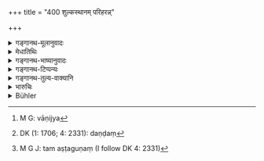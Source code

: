+++
title = "400 शुल्कस्थानम् परिहरन्न्"

+++

<details><summary>गङ्गानथ-मूलानुवादः</summary>

If one who buts and sells avoids a custom-house, and at the improper time, or makes a wrong statement in counting,—he shall be made to pay a fine eight times the amount evaded.—(400)
</details>

<details><summary>मेधातिथिः</summary>

**क्रयविक्रयी** वाणिजक[^३५७] उच्यते । **शुल्कस्थानं परिहरन्** उत्पथेन गच्छन्, **अकाले** वा रात्रौ शुल्काध्यक्षेषु गतेषु । **संख्याने** **मिथावादी** न्यूनं कथयति गणनायाम् । उपलक्षणं चैतत् संख्यानम् । तेन प्रच्छादने ऽप्य् एष एव विधिः । **दाप्यो ऽष्टगुणम् अत्ययं** दन्डः[^३५८] । यावद् अपह्नुते तावदष्टगुणम्, यावान् वा तस्यापह्नुतस्योचितः शुल्कस् तदष्टगुणं[^३५९] दाप्यः । आद्यम् एव युक्तम् । **अत्यय**शब्दो हि तत्र समञ्जसः, तद्धेतुत्वाद् द्रव्ये ।


[^३५९]:
     M G J: tam aṣṭaguṇaṃ (I follow DK 4: 2331)


[^३५८]:
     DK (1: 1706; 4: 2331): daṇḍaṃ


[^३५७]:
     M G: vāṇijya

<u>अन्ये</u> त्व् **अकाले क्रयविक्रयी**[^३६०] इति संबन्धं कुर्वन्ति । अकालश् चागृहीते शुल्के रहसि वा प्रतिषेधो ऽयम् ॥ ८.४०० ॥
</details>

<details><summary>गङ्गानथ-भाष्यानुवादः</summary>

‘*Who buys and sells*’—*i.e*., the trader.

‘*Who avoids the custom-house*’—by taking to unfrequented roads.

‘*At the improper time*’—at night, when the custom-officers have gone away.

‘*Who makes a wrong statement in counting*,’—when counting the articles, if he mentions a figure larger than the actual one. ‘Counting’ is mentioned only by way of illustration; hence the same rule applies to case of *concealment* also.

Such a man should be made to pay a fine ‘*eight times the amount evaded*’;—*i.e*., eight times the value of the articles that he conceals; or eight times the duty that he tries to evade. The former is more reasonable; as ‘evading’ would be more applicable to the
*articles*.

Others have offered the construction—‘*who buys and sells at the improper time*’;—this would he a prohibition of carrying on transactions before the duty has been paid, or in secret.—(400)
</details>

<details><summary>गङ्गानथ-टिप्पन्यः</summary>

This verse is quoted in *Vivādaratnākara* (p. 297), which adds the following notes:—‘*Śulka*’ is the duty realised by the king on all sales and purchases,—the ‘*sthānas*’ of this are the customs-outposts established by the king on rivers, in cities, on mountains, and so forth;—when themerchant reaches these out-posts, he should pay the custom; he should never seek to avoid their payment by going by untrodden tracks;—if with a view to avoiding customs-outposts, the merchant should seek to carry on his sale and purchases at the improper time—*e.g*., at night,—or if he declares his goods falsely,—then he should be made to pay a fine which is eight times the value of the commodity in question.

It is quoted in *Vyavahāra-Bālambhaṭṭī*, (p. 955).
</details>

<details><summary>गङ्गानथ-तुल्य-वाक्यानि</summary>

*Yājñvalkya* (2.262).—‘A. traitor who makes a false declaration of the
measure of his commodity, or who evades the customs outpost, or who buys and sells fraudulently, should be made to pay eight times the value of the merchandise.’

*Nārada* (Aparārka, p. 834).—(Same as Manu.)

*Viṣṇu* (Do.).—‘If a trader tries to evade the payment of duty he shall
have his entire goods confiscated.’

*Bṛhaspati* (Do.).—‘On arriving at the customs-office the trader shall
pay the proper duty, and shall never evade it, as this is meant to be an offering to the King.’

*Śaṅkha-Likhita* (Vivādaratnākara, p. 298).—‘The trader who uses false
weights and measures incurs the penalty of having his limbs cut off, or some corporal punishment.’
</details>

<details><summary>भारुचिः</summary>

कः शक्ष्यति काले दिवा शुल्कस्थानं परिहर्तुम् इति स्वभावसिद्धं कालम् अनुवदति । न त्व् एतेन ततो ऽन्यकालो ऽभ्यनुज्ञायते, दिवाकाले परिहरतो न दोष इति । शुल्कम् अष्टगुणं दाप्यम् । तथा यावती संख्या तावतीम् अप्य् अष्टगुणां दापयेत् मिथावचनेन । आगमोपयोगौ द्रव्यस्यानियताव् इतीदम् उच्यते ॥ ८.३९८ ॥
</details>

<details><summary>Bühler</summary>

400	He who avoids a custom-house (or a toll), he who buys or sells at an improper time, or he who makes a false statement in enumerating (his goods), shall be fined eight times (the amount of duty) which he tried to evade.
</details>
